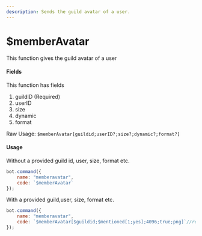```yaml
---
description: Sends the guild avatar of a user.
---
```


# $memberAvatar

This function gives the guild avatar of a user


#### Fields

This function has fields

1.  guildID (Required)
2.  userID 
3.  size
4.  dynamic
5.  format

Raw Usage: `$memberAvatar[guildid;userID?;size?;dynamic?;format?]`

#### Usage

Without a provided guild id, user, size, format etc.

```javascript
bot.command({
    name: "memberavatar",
    code: `$memberAvatar`
});
```

With a provided guild,user, size, format etc.
```javascript
bot.command({
    name: "memberavatar",
    code: `$memberAvatar[$guildid;$mentioned[1;yes];4096;true;png]`//returns the avatar in png format with the size of 4096
});
```
